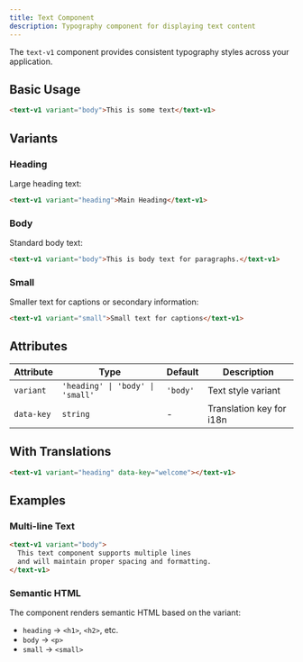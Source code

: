 ```yaml
---
title: Text Component
description: Typography component for displaying text content
---
```


The `text-v1` component provides consistent typography styles across your application.

## Basic Usage

```html
<text-v1 variant="body">This is some text</text-v1>
```

## Variants

### Heading

Large heading text:

```html
<text-v1 variant="heading">Main Heading</text-v1>
```

### Body

Standard body text:

```html
<text-v1 variant="body">This is body text for paragraphs.</text-v1>
```

### Small

Smaller text for captions or secondary information:

```html
<text-v1 variant="small">Small text for captions</text-v1>
```

## Attributes

| Attribute | Type | Default | Description |
|-----------|------|---------|-------------|
| `variant` | `'heading' \| 'body' \| 'small'` | `'body'` | Text style variant |
| `data-key` | `string` | - | Translation key for i18n |

## With Translations

```html
<text-v1 variant="heading" data-key="welcome"></text-v1>
```

## Examples

### Multi-line Text

```html
<text-v1 variant="body">
  This text component supports multiple lines
  and will maintain proper spacing and formatting.
</text-v1>
```

### Semantic HTML

The component renders semantic HTML based on the variant:

- `heading` → `<h1>`, `<h2>`, etc.
- `body` → `<p>`
- `small` → `<small>`

